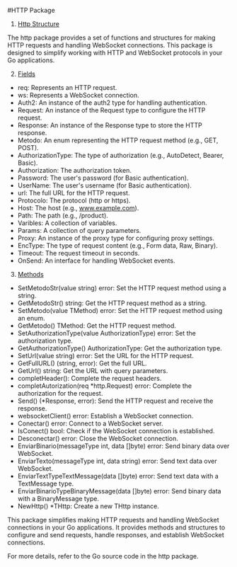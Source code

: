 #HTTP Package
1. [Http Structure](#THttpStructure)
   
 The http package provides a set of functions and structures for making HTTP requests and handling WebSocket connections. This package is designed to simplify working with HTTP and WebSocket protocols in your Go applications.

2. [Fields](#Fields)
   
- req: Represents an HTTP request.
- ws: Represents a WebSocket connection.
- Auth2: An instance of the auth2 type for handling authentication.
- Request: An instance of the Request type to configure the HTTP request.
- Response: An instance of the Response type to store the HTTP response.
- Metodo: An enum representing the HTTP request method (e.g., GET, POST).
- AuthorizationType: The type of authorization (e.g., AutoDetect, Bearer, Basic).
- Authorization: The authorization token.
- Password: The user's password (for Basic authentication).
- UserName: The user's username (for Basic authentication).
- url: The full URL for the HTTP request.
- Protocolo: The protocol (http or https).
- Host: The host (e.g., www.example.com).
- Path: The path (e.g., /product).
- Varibles: A collection of variables.
- Params: A collection of query parameters.
- Proxy: An instance of the proxy type for configuring proxy settings.
- EncType: The type of request content (e.g., Form data, Raw, Binary).
- Timeout: The request timeout in seconds.
- OnSend: An interface for handling WebSocket events.

3. [Methods](#Methods)

- SetMetodoStr(value string) error: Set the HTTP request method using a string.
- GetMetodoStr() string: Get the HTTP request method as a string.
- SetMetodo(value TMethod) error: Set the HTTP request method using an enum.
- GetMetodo() TMethod: Get the HTTP request method.
- SetAuthorizationType(value AuthorizationType) error: Set the authorization type.
- GetAuthorizationType() AuthorizationType: Get the authorization type.
- SetUrl(value string) error: Set the URL for the HTTP request.
- GetFullURL() (string, error): Get the full URL.
- GetUrl() string: Get the URL with query parameters.
- completHeader(): Complete the request headers.
- completAutorization(req *http.Request) error: Complete the authorization for the request.
- Send() (*Response, error): Send the HTTP request and receive the response.
- websocketClient() error: Establish a WebSocket connection.
- Conectar() error: Connect to a WebSocket server.
- IsConect() bool: Check if the WebSocket connection is established.
- Desconectar() error: Close the WebSocket connection.
- EnviarBinario(messageType int, data []byte) error: Send binary data over WebSocket.
- EnviarTexto(messageType int, data string) error: Send text data over WebSocket.
- EnviarTextTypeTextMessage(data []byte) error: Send text data with a TextMessage type.
- EnviarBinarioTypeBinaryMessage(data []byte) error: Send binary data with a BinaryMessage type.
- NewHttp() *THttp: Create a new THttp instance.
  
This package simplifies making HTTP requests and handling WebSocket connections in your Go applications. It provides methods and structures to configure and send requests, handle responses, and establish WebSocket connections.

For more details, refer to the Go source code in the http package.
